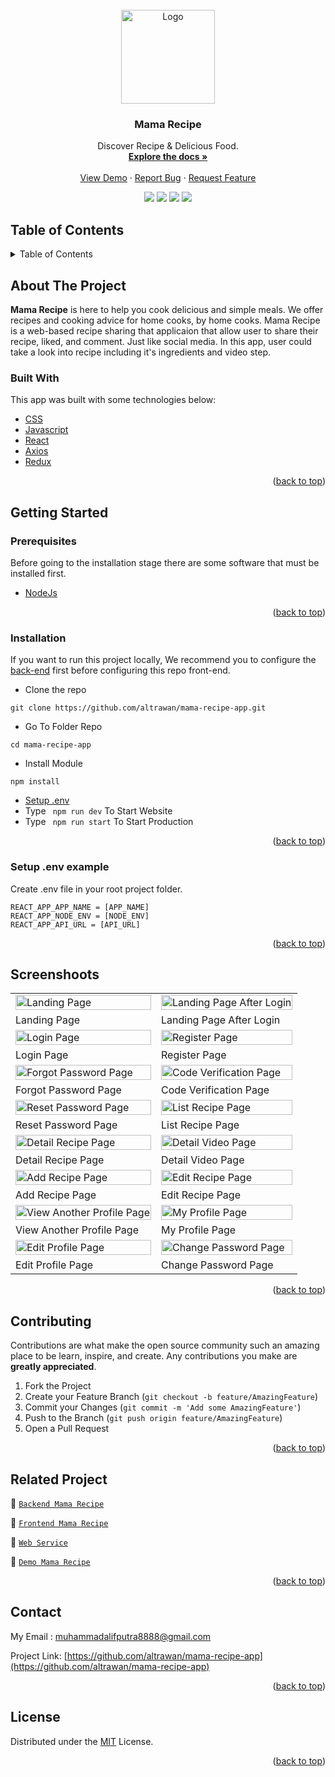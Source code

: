 <div id="top"></div>

<!-- PROJECT LOGO -->
<br />
<div align="center">
  <a href="https://github.com/kokolopo/food-recipes">
    <img src="https://lh3.googleusercontent.com/d/1AuO1tJ469WqoXQufUeR-OkzqAW258aXT" alt="Logo" width="150px">
  </a>

  <h3 align="center">Mama Recipe</h3>

  <p align="center">
    Discover Recipe & Delicious Food.
    <br />
    <a href="#table-of-contents"><strong>Explore the docs »</strong></a>
    <br />
    <br />
    <a href="https://bit.ly/food-recipes">View Demo</a>
    ·
    <a href="https://github.com/kokolopo/food-recipes/issues">Report Bug</a>
    ·
    <a href="https://github.com/kokolopo/food-recipes/issues">Request Feature</a>
    <br />
    <p align="center">
      <a href="https://github.com/kokolopo/food-recipes/"><img src="https://img.shields.io/github/issues/kokolopo/food-recipes?style=flat"></a>
      <a href="https://github.com/kokolopo/food-recipes/"><img src="https://img.shields.io/github/forks/kokolopo/food-recipes?style=flat"></a>
      <a href="https://github.com/kokolopo/food-recipes/"><img src="https://img.shields.io/github/stars/kokolopo/food-recipes?style=flat"></a>
      <a href="https://github.com/kokolopo/food-recipes/"><img src="https://img.shields.io/github/license/kokolopo/food-recipes?style=flat"></a>
    </p>
  </p>
</div>

<!-- TABLE OF CONTENTS -->
 ## Table of Contents

<details>
  <summary>Table of Contents</summary>
  <ol>
    <li>
      <a href="#about-the-project">About The Project</a>
      <ul>
        <li><a href="#built-with">Built With</a></li>
      </ul>
    </li>
    <li>
      <a href="#getting-started">Getting Started</a>
      <ul>
        <li><a href="#prerequisites">Prerequisites</a></li>
        <li><a href="#installation">Installation</a></li>
        <li><a href="#setup-env-example">Setup .env example</a></li>
      </ul>
    </li>
    <li><a href="#screenshoots">Screenshots</a></li>
    <li><a href="#contributing">Contributing</a></li>
    <li><a href="#related-project">Related Project</a></li>
    <li><a href="#contact">Contact</a></li>
    <li><a href="#license">License</a></li>
  </ol>
</details>

<!-- ABOUT THE PROJECT -->
## About The Project
**Mama Recipe** is here to help you cook delicious and simple meals. We offer recipes and cooking advice for home cooks, by home cooks. Mama Recipe is a web-based recipe sharing that applicaion that allow user to share their recipe, liked, and comment. Just like social media. In this app, user could take a look into recipe including it's ingredients and video step.

### Built With
This app was built with some technologies below:
* [CSS](https://developer.mozilla.org/en-US/docs/Web/CSS?retiredLocale=id)
* [Javascript](https://www.javascript.com/)
* [React](https://vuejs.org/v2)
* [Axios](https://axios-http.com/)
* [Redux](https://redux.js.org/)

<p align="right">(<a href="#top">back to top</a>)</p>

<!-- GETTING STARTED -->
## Getting Started

### Prerequisites

Before going to the installation stage there are some software that must be installed first.

* [NodeJs](https://nodejs.org/en/download/)

<p align="right">(<a href="#top">back to top</a>)</p>

### Installation

If you want to run this project locally, We recommend you to configure the [back-end](https://github.com/altrawan/food-recipe-api) first before configuring this repo front-end.
- Clone the repo
```
git clone https://github.com/altrawan/mama-recipe-app.git
```
- Go To Folder Repo
```
cd mama-recipe-app
```
- Install Module
```
npm install
```
- <a href="#setup-env">Setup .env</a>
- Type ` npm run dev` To Start Website
- Type ` npm run start` To Start Production

<p align="right">(<a href="#top">back to top</a>)</p>

### Setup .env example
Create .env file in your root project folder.
```
REACT_APP_APP_NAME = [APP_NAME]
REACT_APP_NODE_ENV = [NODE_ENV]
REACT_APP_API_URL = [API_URL]
```

<p align="right">(<a href="#top">back to top</a>)</p>

## Screenshoots
<p align="center" display=flex>
<table>

  <tr>
    <td><image src="https://lh3.googleusercontent.com/d/1UN7NI7Vu2NA01p5PoIhVZ4kSURmPzh7g" alt="Landing Page" width=100%></td>
    <td><image src="https://lh3.googleusercontent.com/d/1I3TT_chSyesVo2azb1Bd1_kl0plsYO08" alt="Landing Page After Login" width=100%/></td>
  </tr>
   <tr>
    <td>Landing Page</td>
    <td>Landing Page After Login</td>
  </tr>
 
  <tr>
    <td><image src="https://lh3.googleusercontent.com/d/11Z2P-4cJKQkc-sEqblc3O2cPrffQ-Qwz" alt="Login Page" width=100%></td>
    <td><image src="https://lh3.googleusercontent.com/d/1q-NdmAh2PnkD8Z4ax-h2Ayao6o_d1jAH" alt="Register Page" width=100%/></td>
  </tr>
   <tr>
    <td>Login Page</td>
    <td>Register Page</td>
  </tr>
  
  <tr>
    <td><image src="https://lh3.googleusercontent.com/d/1i0yw0ksYsIkBqdF6IlYvRmWVsMzadi5x" alt="Forgot Password Page" width=100%></td>
    <td><image src="https://lh3.googleusercontent.com/d/1Eqc_cXDDHwVb_1VIfZsDVKlRFNkk8AGY" alt="Code Verification Page" width=100%/></td>
  </tr>
  <tr>
    <td>Forgot Password Page</td>
    <td>Code Verification Page</td>
  </tr>
  
  <tr>
    <td><image src="https://lh3.googleusercontent.com/d/1NhZtMm6FZdTp9ikeBldPUvnHPziOU220" alt="Reset Password Page" width=100%></td>
    <td><image src="https://lh3.googleusercontent.com/d/1M8KX4OGoGe556yGPXZslqwHcJsKE1tIJ" alt="List Recipe Page" width=100%/></td>
  </tr>
  <tr>
    <td>Reset Password Page</td>
    <td>List Recipe Page</td>
  </tr>

  <tr>
    <td><image src="https://lh3.googleusercontent.com/d/1zhq5AQ0zta-z6fw9ZPnONXf5FJaiq9UW" alt="Detail Recipe Page" width=100%/></td>
    <td><image src="https://lh3.googleusercontent.com/d/1LYHTBdLikPqr62w_EKFyAUH7zj7SWvHY" alt="Detail Video Page" width=100%></td>
  </tr>
  <tr>
      <td>Detail Recipe Page</td>
      <td>Detail Video Page</td>
  </tr>
  
  <tr>
    <td><image src="https://lh3.googleusercontent.com/d/1oAhnZc_-DHV0v8a-GpOe-jix-wYei71f" alt="Add Recipe Page" width=100%/></td>
    <td><image src="https://lh3.googleusercontent.com/d/1HFnzIcS29DOdej0OpG4f_9FRHAx5mpRV" alt="Edit Recipe Page"' width=100%></td>
  </tr>
  <tr>
    <td>Add Recipe Page</td>
    <td>Edit Recipe Page</td>
  </tr>
  
  <tr>
    <td><image src="https://lh3.googleusercontent.com/d/1v6o5zbUONfDZbvuv4b9VyygrTw_qnI3B" alt="View Another Profile Page" width=100%/></td>
    <td><image src="https://lh3.googleusercontent.com/d/1an5NnJynGmo90flX5SX35xbuVMStJ4EJ" alt="My Profile Page"' width=100%></td>
  </tr>
  <tr>
    <td>View Another Profile Page</td>
    <td>My Profile Page</td>
  </tr>

  <tr>
    <td><image src="https://lh3.googleusercontent.com/d/1jQ8irQ2Zic-NRgcU6Hnf8n6lLqT_1LSZ" alt="Edit Profile Page" width=100%></td> 
    <td><image src="https://lh3.googleusercontent.com/d/1-rRfdYe7jzhNiqVi6A5BMZRmP4A8VSNK" alt="Change Password Page" width=100%></td>  
  </tr>
  <tr>
    <td>Edit Profile Page</td>
    <td>Change Password Page</td>
  </tr>

</table>
      
</p>

<p align="right">(<a href="#top">back to top</a>)</p>

## Contributing

Contributions are what make the open source community such an amazing place to be learn, inspire, and create. Any contributions you make are **greatly appreciated**.

1. Fork the Project
2. Create your Feature Branch (`git checkout -b feature/AmazingFeature`)
3. Commit your Changes (`git commit -m 'Add some AmazingFeature'`)
4. Push to the Branch (`git push origin feature/AmazingFeature`)
5. Open a Pull Request

<p align="right">(<a href="#top">back to top</a>)</p>

## Related Project
:rocket: [`Backend Mama Recipe`](https://github.com/altrawan/food-recipe-api)

:rocket: [`Frontend Mama Recipe`](https://github.com/altrawan/mama-recipe-app)

:rocket: [`Web Service`](https://mama-recipe.herokuapp.com/)

:rocket: [`Demo Mama Recipe`](https://bit.ly/mama-recipe-app)

<p align="right">(<a href="#top">back to top</a>)</p>

## Contact

My Email : muhammadalifputra8888@gmail.com

Project Link: [https://github.com/altrawan/mama-recipe-app](https://github.com/altrawan/mama-recipe-app)

<p align="right">(<a href="#top">back to top</a>)</p>

## License
Distributed under the [MIT](/LICENSE) License.

<p align="right">(<a href="#top">back to top</a>)</p>